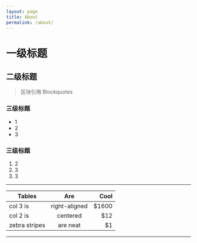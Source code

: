 ```yaml
---
layout: page
title: About
permalink: /about/
---
```




# 一级标题

## 二级标题
>区块引用 Blockquotes
### 三级标题
* 1
* 2
* 3

### 三级标题
1. 2
2. 3
3. 3
***

| Tables        | Are           | Cool  |
| ------------- |:-------------:| -----:|
| col 3 is      | right-aligned | $1600 |
| col 2 is      | centered      |   $12 |
| zebra stripes | are neat      |    $1 |

***

